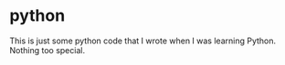 # python
This is just some python code that I wrote when I was learning Python. Nothing too special.
